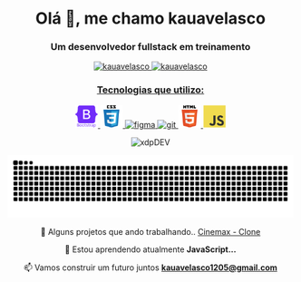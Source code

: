 <h1 align="center">Olá 👋, me chamo kauavelasco</h1>
<h3 align="center">Um desenvolvedor fullstack em treinamento</h3>

<div align="center">

<a href="https://github.com/kauavelasco">
<img height="180" src="https://github-readme-stats.vercel.app/api/top-langs?username=kauavelasco&show_icons=true&theme=dracula&locale=en&layout=compact" alt="kauavelasco"/>
<img height="180em" src="https://github-readme-stats.vercel.app/api?username=kauavelasco&show_icons=true&theme=dracula&locale=en" alt="kauavelasco" />
  
</div>

<div align="center">

<h3>Tecnologias que utilizo:</h3>
<p> <a href="https://getbootstrap.com" target="_blank" rel="noreferrer"> <img src="https://raw.githubusercontent.com/devicons/devicon/master/icons/bootstrap/bootstrap-plain-wordmark.svg" alt="bootstrap" width="40" height="40"/> </a> <a href="https://www.w3schools.com/css/" target="_blank" rel="noreferrer"> <img src="https://raw.githubusercontent.com/devicons/devicon/master/icons/css3/css3-original-wordmark.svg" alt="css3" width="40" height="40"/> </a> <a href="https://www.figma.com/" target="_blank" rel="noreferrer"> <img src="https://www.vectorlogo.zone/logos/figma/figma-icon.svg" alt="figma" width="40" height="40"/> </a> <a href="https://git-scm.com/" target="_blank" rel="noreferrer"> <img src="https://www.vectorlogo.zone/logos/git-scm/git-scm-icon.svg" alt="git" width="40" height="40"/> </a> <a href="https://www.w3.org/html/" target="_blank" rel="noreferrer"> <img src="https://raw.githubusercontent.com/devicons/devicon/master/icons/html5/html5-original-wordmark.svg" alt="html5" width="40" height="40"/> </a> <a href="https://developer.mozilla.org/en-US/docs/Web/JavaScript" target="_blank" rel="noreferrer"> <img src="https://raw.githubusercontent.com/devicons/devicon/master/icons/javascript/javascript-original.svg" alt="javascript" width="40" height="40"/> </a> </p>
  
</div>

<div align="center">

  <img height="100" alt="xdpDEV" src="https://usagif.com/wp-content/uploads/2022/hqgif/ghost-36-ghost-with-funny-arms.gif">
  
</div>

<div align="center">

  ![Snake animation](https://raw.githubusercontent.com/kauavelasco/kauavelasco/output/github-snake.svg)
  
</div>

<div align="center">

  🔭 Alguns projetos que ando trabalhando.. [Cinemax - Clone](https://github.com/kauavelasco/Cinemax-Clone)

  🌱 Estou aprendendo atualmente **JavaScript...**

  📫 Vamos construir um futuro juntos **kauavelasco1205@gmail.com**
  
</div>
